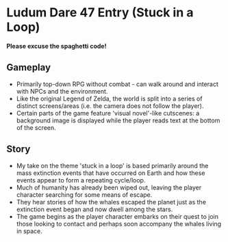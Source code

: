 # Ludum Dare 47 Entry (Stuck in a Loop)

**Please excuse the spaghetti code!**

## Gameplay

* Primarily top-down RPG without combat - can walk around and interact with NPCs and the environment.
* Like the original Legend of Zelda, the world is split into a series of distinct screens/areas (i.e. the camera does not follow the player).
* Certain parts of the game feature 'visual novel'-like cutscenes: a background image is displayed while the player reads text at the bottom of the screen.

## Story

* My take on the theme 'stuck in a loop' is based primarily around the mass extinction events that have occurred on Earth and how these events appear to form a repeating cycle/loop.
* Much of humanity has already been wiped out, leaving the player character searching for some means of escape.
* They hear stories of how the whales escaped the planet just as the extinction event began and now dwell among the stars.
* The game begins as the player character embarks on their quest to join those looking to contact and perhaps soon accompany the whales living in space.
